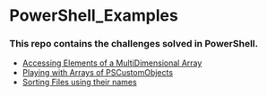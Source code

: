 # PowerShell_Examples

### This repo contains the challenges solved in PowerShell.
- [Accessing Elements of a MultiDimensional Array](MultiDimensionalArray.ps1)
- [Playing with Arrays of PSCustomObjects](ArraysOfCustomObjects.ps1)
- [Sorting Files using their names](SortingFilesUsingFileNames.ps1)

